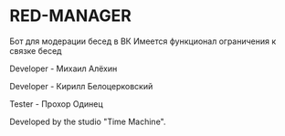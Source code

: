 # RED-MANAGER
Бот для модерации бесед в ВК
Имеется функционал ограничения к связке бесед

Developer - Михаил Алёхин

Developer - Кирилл Белоцерковский

Tester - Прохор Одинец

Developed by the studio "Time Machine".
